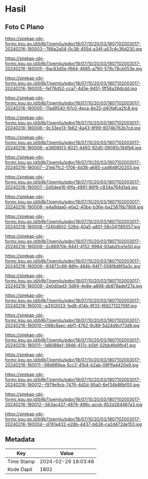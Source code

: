 # Hasil

## Foto C Plano

https://sirekap-obj-formc.kpu.go.id/b9b7/pemilu/pdpr/18/07/10/20/03/1807102003017-20240216-180003--768a2a04-0c38-455d-a34f-a57c4c36d230.jpg

https://sirekap-obj-formc.kpu.go.id/b9b7/pemilu/pdpr/18/07/10/20/03/1807102003017-20240216-180005--9ac83d5e-f664-4685-a790-579c78cb053e.jpg

https://sirekap-obj-formc.kpu.go.id/b9b7/pemilu/pdpr/18/07/10/20/03/1807102003017-20240216-180005--fef76d52-cca7-4d3e-9451-1ff58a38dcdd.jpg

https://sirekap-obj-formc.kpu.go.id/b9b7/pemilu/pdpr/18/07/10/20/03/1807102003017-20240216-180005--11ad9540-97c0-4eca-8e25-d40fafca2fc8.jpg

https://sirekap-obj-formc.kpu.go.id/b9b7/pemilu/pdpr/18/07/10/20/03/1807102003017-20240216-180006--9c33ee13-1b62-4a43-8f99-8074b762b7cd.jpg

https://sirekap-obj-formc.kpu.go.id/b9b7/pemilu/pdpr/18/07/10/20/03/1807102003017-20240216-180006--e36085f3-6021-4493-92d0-09095c194fb6.jpg

https://sirekap-obj-formc.kpu.go.id/b9b7/pemilu/pdpr/18/07/10/20/03/1807102003017-20240216-180007--21eb7fc2-1706-4d38-a685-cad6d8f20203.jpg

https://sirekap-obj-formc.kpu.go.id/b9b7/pemilu/pdpr/18/07/10/20/03/1807102003017-20240216-180007--2d0dee16-6ffa-4891-86f9-c834a764d1ad.jpg

https://sirekap-obj-formc.kpu.go.id/b9b7/pemilu/pdpr/18/07/10/20/03/1807102003017-20240216-180008--e4a9daa0-e0a2-40be-b36e-ba23876b7906.jpg

https://sirekap-obj-formc.kpu.go.id/b9b7/pemilu/pdpr/18/07/10/20/03/1807102003017-20240216-180008--f240d602-526d-40a5-a801-58c041185057.jpg

https://sirekap-obj-formc.kpu.go.id/b9b7/pemilu/pdpr/18/07/10/20/03/1807102003017-20240216-180009--2c86970b-9441-4152-9984-93abd1ce1e50.jpg

https://sirekap-obj-formc.kpu.go.id/b9b7/pemilu/pdpr/18/07/10/20/03/1807102003017-20240216-180009--83872c88-86fe-484b-84f7-058f8d6f0a3c.jpg

https://sirekap-obj-formc.kpu.go.id/b9b7/pemilu/pdpr/18/07/10/20/03/1807102003017-20240216-180009--2e0d0ad3-3d94-4e8e-a898-db879adef27a.jpg

https://sirekap-obj-formc.kpu.go.id/b9b7/pemilu/pdpr/18/07/10/20/03/1807102003017-20240216-180010--a3102033-1ed8-414b-9f33-f6927132706f.jpg

https://sirekap-obj-formc.kpu.go.id/b9b7/pemilu/pdpr/18/07/10/20/03/1807102003017-20240216-180010--068c8aec-ebf1-4762-9c89-5d24d9cf73d9.jpg

https://sirekap-obj-formc.kpu.go.id/b9b7/pemilu/pdpr/18/07/10/20/03/1807102003017-20240216-180011--1d8088e1-3946-417c-b5bf-02bb4fe9fb41.jpg

https://sirekap-obj-formc.kpu.go.id/b9b7/pemilu/pdpr/18/07/10/20/03/1807102003017-20240216-180011--98d989ea-5cc2-41b4-b2ab-09f1fa4420e9.jpg

https://sirekap-obj-formc.kpu.go.id/b9b7/pemilu/pdpr/18/07/10/20/03/1807102003017-20240216-180012--f979e9cb-7476-4d2d-95a0-6ef34b86bf00.jpg

https://sirekap-obj-formc.kpu.go.id/b9b7/pemilu/pdpr/18/07/10/20/03/1807102003017-20240216-180012--563ac437-4879-496c-accb-852d264467a3.jpg

https://sirekap-obj-formc.kpu.go.id/b9b7/pemilu/pdpr/18/07/10/20/03/1807102003017-20240216-180004--d781a432-e28b-4437-b638-ca2d472de153.jpg


## Metadata

| Key        | Value               |
| ---------- | ------------------- |
| Time Stamp | 2024-02-29 18:03:48 |
| Kode Dapil | 1802                |



